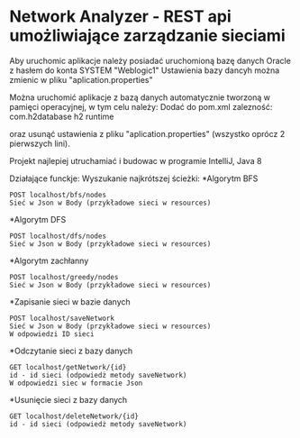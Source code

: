 # Network Analyzer - REST api umożliwiające zarządzanie sieciami
Aby uruchomic aplikacje należy posiadać uruchomioną bazę danych Oracle z hasłem do konta SYSTEM "Weblogic1"
Ustawienia bazy dancyh można zmienic w pliku "aplication.properties"

Można uruchomić aplikacje z bazą danych automatycznie tworzoną w pamięci operacyjnej, w tym celu należy:
Dodać do pom.xml zalezność: 
<dependency>
  <groupId>com.h2database</groupId>
  <artifactId>h2</artifactId>
  <scope>runtime</scope>
</dependency>

oraz usunąć ustawienia z pliku "aplication.properties" (wszystko oprócz 2 pierwszych lini).

Projekt najlepiej utruchamiać i budowac w programie IntelliJ, Java 8

Działające funckje: 
Wyszukanie najkrótszej ścieżki:
*Algorytm BFS
```
POST localhost/bfs/nodes
Sieć w Json w Body (przykładowe sieci w resources)
```
*Algorytm DFS 
```
POST localhost/dfs/nodes
Sieć w Json w Body (przykładowe sieci w resources)
```
*Algorytm zachłanny 
```
POST localhost/greedy/nodes
Sieć w Json w Body (przykładowe sieci w resources)
```

*Zapisanie sieci w bazie danych
```
POST localhost/saveNetwork
Sieć w Json w Body (przykładowe sieci w resources)
W odpowiedzi ID sieci
```
*Odczytanie sieci z bazy danych
```
GET localhost/getNetwork/{id}
id - id sieci (odpowiedż metody saveNetwork)
W odpowiedzi siec w formacie Json
```
*Usunięcie sieci z bazy danych
```
GET localhost/deleteNetwork/{id}
id - id sieci (odpowiedż metody saveNetwork)
```


